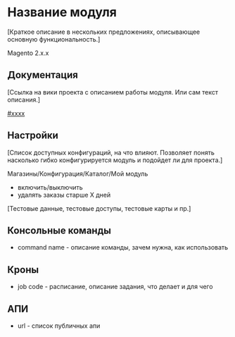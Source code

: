 # Название модуля

[Краткое описание в нескольких предложениях, описывающее основную функциональность.]

Magento 2.x.x

## Документация

[Ссылка на вики проекта с описанием работы модуля. Или сам текст описания.]

[#xxxx](http://redmine.oggettoweb.com/issues/xxxx)

## Настройки

[Список доступных конфигураций, на что влияют. Позволяет понять насколько гибко конфигурируется модуль и подойдет ли для проекта.]

Магазины/Конфигурация/Каталог/Мой модуль

* включить/выключить
* удалять заказы старше X дней

[Тестовые данные, тестовые доступы, тестовые карты и пр.]

## Консольные команды

* command name - описание команды, зачем нужна, как использовать

## Кроны

* job code - расписание, описание задания, что делает и для чего

## АПИ

* url - список публичных апи